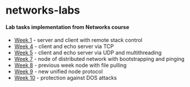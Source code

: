 # networks-labs

#### Lab tasks implementation from Networks course

 * [Week 1][1] - server and client with remote stack control
 * [Week 4][4] - client and echo server via TCP
 * [Week 5][5] - client and echo server via UDP and multithreading
 * [Week 7][7] - node of distributed network with bootstrapping and pinging
 * [Week 8][8] - previous week node with file pulling
 * [Week 9][9] - new unified node protocol
 * [Week 10][10] - protection against DOS attacks
 
 [1]: https://github.com/potemin1999/networks-labs/tree/master/week1
 [4]: https://github.com/potemin1999/networks-labs/tree/master/week4
 [5]: https://github.com/potemin1999/networks-labs/tree/master/week5
 [7]: https://github.com/potemin1999/networks-labs/tree/master/week7
 [8]: https://github.com/potemin1999/networks-labs/tree/master/week8
 [9]: https://github.com/potemin1999/networks-labs/tree/master/week9
 [10]: https://github.com/potemin1999/networks-labs/tree/master/week10